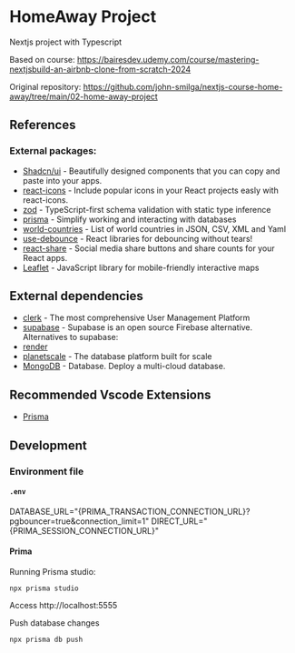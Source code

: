 # HomeAway Project

Nextjs project with Typescript

Based on course:
https://bairesdev.udemy.com/course/mastering-nextjsbuild-an-airbnb-clone-from-scratch-2024

Original repository:
https://github.com/john-smilga/nextjs-course-home-away/tree/main/02-home-away-project

## References

### External packages:

- [Shadcn/ui](https://ui.shadcn.com/) - Beautifully designed components that you can copy and paste into your apps.
- [react-icons](https://react-icons.github.io/react-icons/) - Include popular icons in your React projects easly with react-icons.
- [zod](https://zod.dev/) - TypeScript-first schema validation with static type inference
- [prisma](https://www.prisma.io/) - Simplify working and interacting with databases
- [world-countries](https://www.npmjs.com/package/world-countries) - List of world countries in JSON, CSV, XML and Yaml
- [use-debounce](https://www.npmjs.com/package/use-debounce) - React libraries for debouncing without tears!
- [react-share](https://www.npmjs.com/package/react-share) - Social media share buttons and share counts for your React apps.
- [Leaflet](https://leafletjs.com/) - JavaScript library for mobile-friendly interactive maps

## External dependencies

- [clerk](https://clerk.com/) - The most comprehensive User Management Platform
- [supabase](https://supabase.com/) - Supabase is an open source Firebase alternative.
Alternatives to supabase:
- [render](https://render.com/)
- [planetscale](https://planetscale.com/) - The database platform built for scale
- [MongoDB](https://www.mongodb.com/) - Database. Deploy a multi-cloud database.

## Recommended Vscode Extensions
- [Prisma](https://marketplace.visualstudio.com/items?itemName=Prisma.prisma)


## Development

### Environment file

#### `.env`

DATABASE_URL="{PRIMA_TRANSACTION_CONNECTION_URL}?pgbouncer=true&connection_limit=1"
DIRECT_URL="{PRIMA_SESSION_CONNECTION_URL}"

#### Prima
Running Prisma studio:
```
npx prisma studio
```
Access http://localhost:5555

Push database changes
```
npx prisma db push
```